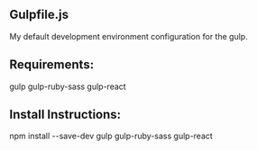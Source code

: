 Gulpfile.js 
------------

My default development environment configuration for the gulp. 

Requirements: 
-------------
gulp
gulp-ruby-sass 
gulp-react

Install Instructions: 
---------------------
npm install --save-dev gulp gulp-ruby-sass gulp-react
